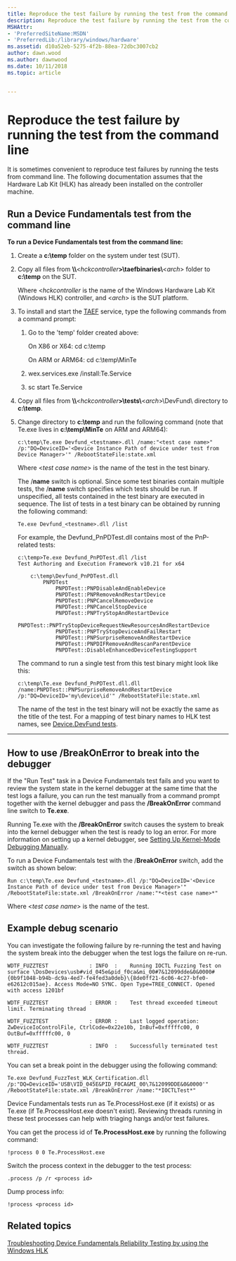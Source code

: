 ```yaml
---
title: Reproduce the test failure by running the test from the command line
description: Reproduce the test failure by running the test from the command line
MSHAttr:
- 'PreferredSiteName:MSDN'
- 'PreferredLib:/library/windows/hardware'
ms.assetid: d10a52eb-5275-4f2b-88ea-72dbc3007cb2
author: dawn.wood
ms.author: dawnwood
ms.date: 10/11/2018
ms.topic: article


---
```


# Reproduce the test failure by running the test from the command line


It is sometimes convenient to reproduce test failures by running the tests from command line.  The following documentation assumes that the Hardware Lab Kit (HLK) has already been installed on the controller machine.

## <span id="cmdline"></span><span id="CMDLINE"></span>Run a Device Fundamentals test from the command line


**To run a Device Fundamentals test from the command line:**

1. Create a **c:\\temp** folder on the system under test (SUT).

2. Copy all files from **\\\\**&lt;<em>hckcontroller</em>**&gt;\\taefbinaries\\**&lt;*arch*&gt; folder to **c:\\temp** on the SUT.

   Where &lt;*hckcontroller* is the name of the Windows Hardware Lab Kit (Windows HLK) controller, and &lt;*arch*&gt; is the SUT platform.

3. To install and start the [TAEF](https://docs.microsoft.com/en-us/windows-hardware/drivers/taef/) service, type the following commands from a command prompt:

   1.  Go to the 'temp' folder created above:

       On X86 or X64: cd c:\\temp

       On ARM or ARM64: cd c:\\temp\MinTe

   2.  wex.services.exe /install:Te.Service

   3.  sc start Te.Service

4. Copy all files from **\\\\**&lt;<em>hckcontroller</em>**&gt;\\tests\\**&lt;*arch*&gt;\\DevFund\\ directory to **c:\\temp**.

5. Change directory to **c:\\temp** and run the following command (note that Te.exe lives in **c:\\temp\\MinTe** on ARM and ARM64):

   ``` syntax
   c:\temp\Te.exe Devfund_<testname>.dll /name:"<test case name>" /p:"DQ=DeviceID='<Device Instance Path of device under test from Device Manager>'" /RebootStateFile:state.xml
   ```

   Where &lt;*test case name*&gt; is the name of the test in the test binary.

   The /**name** switch is optional. Since some test binaries contain multiple tests, the /**name** switch specifies which tests should be run.  If unspecified, all tests contained in the test binary are executed in sequence.  The list of tests in a test binary can be obtained by running the following command:

   ``` syntax
   Te.exe Devfund_<testname>.dll /list
   ```

   For example, the Devfund_PnPDTest.dll contains most of the PnP-related tests:

   ```
   c:\temp>Te.exe Devfund_PnPDTest.dll /list
   Test Authoring and Execution Framework v10.21 for x64

       c:\temp\Devfund_PnPDTest.dll
           PNPDTest
               PNPDTest::PNPDisableAndEnableDevice
               PNPDTest::PNPRemoveAndRestartDevice
               PNPDTest::PNPCancelRemoveDevice
               PNPDTest::PNPCancelStopDevice
               PNPDTest::PNPTryStopAndRestartDevice
               PNPDTest::PNPTryStopDeviceRequestNewResourcesAndRestartDevice
               PNPDTest::PNPTryStopDeviceAndFailRestart
               PNPDTest::PNPSurpriseRemoveAndRestartDevice
               PNPDTest::PNPDIFRemoveAndRescanParentDevice
               PNPDTest::DisableEnhancedDeviceTestingSupport
   ```
    
   The command to run a single test from this test binary might look like this:

   ``` syntax
   c:\temp\Te.exe Devfund_PnPDTest.dll.dll /name:PNPDTest::PNPSurpriseRemoveAndRestartDevice /p:"DQ=DeviceID='my\device\id'" /RebootStateFile:state.xml
   ```

   The name of the test in the test binary will not be exactly the same as the title of the test.  For a mapping of test binary names to HLK test names, see [Device.DevFund tests](device-devfund-tests.md).

****

## <span id="How_to_use__BreakOnError_to_break_into_the_debugger"></span><span id="how_to_use__breakonerror_to_break_into_the_debugger"></span><span id="HOW_TO_USE__BREAKONERROR_TO_BREAK_INTO_THE_DEBUGGER"></span>How to use /BreakOnError to break into the debugger


If the "Run Test" task in a Device Fundamentals test fails and you want to review the system state in the kernel debugger at the same time that the test logs a failure, you can run the test manually from a command prompt together with the kernel debugger and pass the **/BreakOnError** command line switch to **Te.exe**.

Running Te.exe with the **/BreakOnError** switch causes the system to break into the kernel debugger when the test is ready to log an error. For more information on setting up a kernel debugger, see [Setting Up Kernel-Mode Debugging Manually](http://go.microsoft.com/fwlink/?LinkID=299467).

To run a Device Fundamentals test with the /**BreakOnError** switch, add the switch as shown below:

``` syntax
Run c:\temp\Te.exe Devfund_<testname>.dll /p:"DQ=DeviceID='<Device Instance Path of device under test from Device Manager>'" /RebootStateFile:state.xml /BreakOnError /name:"*<test case name>*"
```

Where &lt;*test case name*&gt; is the name of the test.

## <span id="Example_debug_scenario"></span><span id="example_debug_scenario"></span><span id="EXAMPLE_DEBUG_SCENARIO"></span>Example debug scenario


You can investigate the following failure by re-running the test and having the system break into the debugger when the test logs the failure on re-run.

``` syntax
WDTF_FUZZTEST             : INFO  :    Running IOCTL Fuzzing Test on surface \DosDevices\usb#vid_045e&pid_f0ca&mi_00#7&12099dde&0&0000#{0b9f1048-b94b-dc9a-4ed7-fe4fed3a0deb}\{8de0ff21-6c06-4c27-bfe0-e62612c015ae}. Access Mode=NO SYNC. Open Type=TREE_CONNECT. Opened with access 1201bf 

WDTF_FUZZTEST             : ERROR :    Test thread exceeded timeout limit. Terminating thread

WDTF_FUZZTEST             : ERROR :    Last logged operation: ZwDeviceIoControlFile, CtrlCode=0x22e10b, InBuf=0xfffffc00, 0 OutBuf=0xfffffc00, 0

WDTF_FUZZTEST             : INFO  :    Successfully terminated test thread.
```

You can set a break point in the debugger using the following command:

``` syntax
Te.exe Devfund_FuzzTest_WLK_Certification.dll /p:"DQ=DeviceID='USB\VID_045E&PID_F0CA&MI_00\7&12099DDE&0&0000'" /RebootStateFile:state.xml /BreakOnError /name:"*IOCTLTest*"
```

Device Fundamentals tests run as Te.ProcessHost.exe (if it exists) or as Te.exe (if Te.ProcessHost.exe doesn't exist). Reviewing threads running in these test processes can help with triaging hangs and/or test failures.

You can get the process id of **Te.ProcessHost.exe** by running the following command:

``` syntax
!process 0 0 Te.ProcessHost.exe
```

Switch the process context in the debugger to the test process:

``` syntax
.process /p /r <process id>
```

Dump process info:

``` syntax
!process <process id>
```

## <span id="related_topics"></span>Related topics


[Troubleshooting Device Fundamentals Reliability Testing by using the Windows HLK](troubleshooting-device-fundamentals-reliability-testing-by-using-the-windows-hck.md)

 

 







